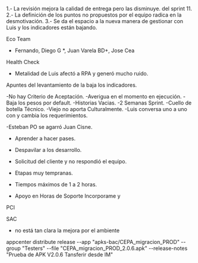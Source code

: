 1.- La revisión mejora la calidad de entrega pero las disminuye. del sprint 11.
2.- La definición de los puntos no propuestos por el equipo radica en la desmotivación.
3.- Se da el espacio a la nueva manera de gestionar con Luis y los indicadores están bajando.

Eco Team
- Fernando, Diego G *, Juan Varela BD+, Jose Cea


Health Check
- Metalidad de Luis afectó a RPA y generó mucho ruido.

Apuntes del levantamiento de la baja los indicadores.

-No hay Criterio de Aceptación.
-Averigua en el momento en ejecución.
-Baja los pesos por default.
-Historias Vacias.
-2 Semanas Sprint.
-Cuello de botella Técnico.
-Viejo no aporta Culturalmente.
-Luis conversa uno a uno con y cambia los requerimientos.

-Esteban PO se agarró Juan Cisne.

- Aprender a hacer pases.
- Despavilar a los desarrollo.
- Solicitud del cliente y no respondió el equipo.
- Etapas muy tempranas.
- Tiempos máximos de 1 a 2 horas.

- Apoyo en Horas de Soporte Incorporame y 





PCI

SAC
- no está tan clara la mejora por el ambiente





appcenter distribute release --app "apks-bac/CEPA_migracion_PROD" --group "Testers" --file "CEPA_migracion_PROD_2.0.6.apk" --release-notes "Prueba de APK V2.0.6 Tansferir desde IM"
